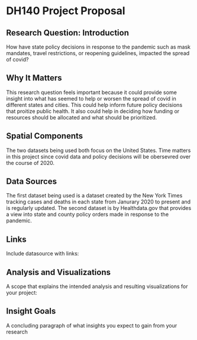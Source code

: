 # DH140 Project Proposal
## Research Question: Introduction
How have state policy decisions in response to the pandemic such as mask mandates, travel restrictions, or reopening guidelines, impacted the spread of covid? 
## Why It Matters
This research question feels important because it could provide some insight into what has seemed to help or worsen the spread of covid in different states and cities. This could help inform future policy decisions that proitize public health. It also could help in deciding how funding or resources should be allocated and what should be prioritized. 
## Spatial Components 
The two datasets being used both focus on the United States. Time matters in this project since covid data and policy decisions will be obersevred over the course of 2020. 

## Data Sources
The first dataset being used is a dataset created by the New York Times tracking cases and deaths in each state from Janurary 2020 to present and is regularly updated.
The second dataset is by Healthdata.gov that provides a view into state and county policy orders made in response to the pandemic. 

## Links
Include datasource with links: 


## Analysis and Visualizations
A scope that explains the intended analysis and resulting visualizations for your project: 

## Insight Goals
A concluding paragraph of what insights you expect to gain from your research
